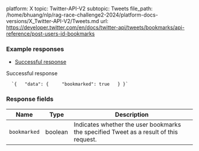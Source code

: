 platform: X
topic: Twitter-API-V2
subtopic: Tweets
file_path: /home/bhuang/nlp/rag-race-challenge2-2024/platform-docs-versions/X_Twitter-API-V2/Tweets.md
url: https://developer.twitter.com/en/docs/twitter-api/tweets/bookmarks/api-reference/post-users-id-bookmarks

### Example responses

* [Successful response](#tab0)

Successful response

      `{   "data": {     "bookmarked": true   } }`
    

### Response fields

| Name | Type | Description |
| --- | --- | --- |
| `bookmarked` | boolean | Indicates whether the user bookmarks the specified Tweet as a result of this request. |